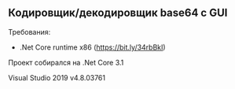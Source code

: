 ## Кодировщик/декодировщик base64 с GUI

Требования:
- .Net Core runtime x86 (https://bit.ly/34rbBkI)


Проект собирался на .Net Core 3.1 

Visual Studio 2019 v4.8.03761
